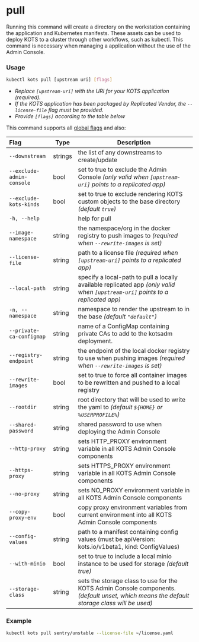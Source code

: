 # pull

Running this command will create a directory on the workstation containing the application and Kubernetes manifests. These assets can be used to deploy KOTS to a cluster through other workflows, such as kubectl. This command is necessary when managing a application without the use of the Admin Console.

### Usage
```bash
kubectl kots pull [upstream uri] [flags]
```
* _Replace `[upstream-uri]` with the URI for your KOTS application (required)._
* _If the KOTS application has been packaged by Replicated Vendor, the `--license-file` flag must be provided._
* _Provide `[flags]` according to the table below_

This command supports all [global flags](kots-cli-global-flags) and also:

| Flag | Type | Description |
|:-----|------|-------------|
| `--downstream` | strings | the list of any downstreams to create/update |
| `--exclude-admin-console` | bool | set to true to exclude the Admin Console _(only valid when `[upstream-uri]` points to a replicated app)_ |
| `--exclude-kots-kinds` | bool | set to true to exclude rendering KOTS custom objects to the base directory _(default `true`)_ |
| `-h, --help` | | help for pull |
| `--image-namespace` | string | the namespace/org in the docker registry to push images to _(required when `--rewrite-images` is set)_ |
| `--license-file` | string | path to a license file _(required when `[upstream-uri]` points to a replicated app)_ |
| `--local-path` | string | specify a local-path to pull a locally available replicated app _(only valid when `[upstream-uri]` points to a replicated app)_ |
| `-n, --namespace` | string | namespace to render the upstream to in the base _(default `"default"`)_ |
| `--private-ca-configmap` | string | name of a ConfigMap containing private CAs to add to the kotsadm deployment.
| `--registry-endpoint` | string | the endpoint of the local docker registry to use when pushing images _(required when `--rewrite-images` is set)_ |
| `--rewrite-images` | bool | set to true to force all container images to be rewritten and pushed to a local registry |
| `--rootdir` | string | root directory that will be used to write the yaml to _(default `${HOME}` or `%USERPROFILE%`)_ |
| `--shared-password` | string | shared password to use when deploying the Admin Console |
| `--http-proxy` | string | sets HTTP_PROXY environment variable in all KOTS Admin Console components |
| `--https-proxy` | string | sets HTTPS_PROXY environment variable in all KOTS Admin Console components |
| `--no-proxy` | string | sets NO_PROXY environment variable in all KOTS Admin Console components |
| `--copy-proxy-env` | bool | copy proxy environment variables from current environment into all KOTS Admin Console components |
| `--config-values` | string | path to a manifest containing config values (must be apiVersion: kots.io/v1beta1, kind: ConfigValues) |
| `--with-minio` | bool | set to true to include a local minio instance to be used for storage _(default true)_ |
| `--storage-class` | string | sets the storage class to use for the KOTS Admin Console components. _(default unset, which means the default storage class will be used)_ |

### Example
```bash
kubectl kots pull sentry/unstable --license-file ~/license.yaml
```
